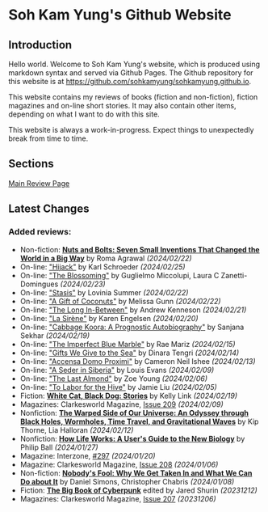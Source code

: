 # Soh Kam Yung's Github Website

## Introduction

Hello world. Welcome to Soh Kam Yung's website, which is produced using markdown syntax and served via Github Pages. The Github repository for this website is at <https://github.com/sohkamyung/sohkamyung.github.io>.

This website contains my reviews of books (fiction and non-fiction), fiction magazines and on-line short stories. It may also contain other items, depending on what I want to do with this site.

This website is always a work-in-progress. Expect things to unexpectedly break from time to time.

## Sections

[Main Review Page](reviews/README.md)

## Latest Changes

### Added reviews:
- Non-fiction: [**Nuts and Bolts: Seven Small Inventions That Changed the World in a Big Way**](reviews/nonfiction/2024/20240222-NutsBolts.md) by Roma Agrawal *(2024/02/22)*
- On-line: ["Hijack"](reviews/online/2024/20240225-Hijack.md) by Karl Schroeder *(2024/02/25)*
- On-line: ["The Blossoming"](reviews/online/2024/20240223-Blossoming.md) by Guglielmo Miccolupi, Laura C Zanetti-Domingues *(2024/02/23)*
- On-line: ["Stasis"](reviews/online/2024/20240222-Statis.md) by Lovinia Summer *(2024/02/22)*
- On-line: ["A Gift of Coconuts"](reviews/online/2024/20240222-GiftCoconuts.md) by Melissa Gunn *(2024/02/22)*
- On-line: ["The Long In-Between"](reviews/online/2024/20240221-LongInBetween.md) by Andrew Kenneson *(2024/02/21)*
- On-line: ["La Sirène"](reviews/online/2024/20240220-LaSirene.md) by Karen Engelsen *(2024/02/20)*
- On-line: ["Cabbage Koora: A Prognostic Autobiography"](reviews/online/2024/20240219-CabbageKoora.md) by Sanjana Sekhar *(2024/02/19)*
- On-line: ["The Imperfect Blue Marble"](reviews/online/2024/20240215-ImperfectBlueMarble.md) by Rae Mariz *(2024/02/15)*
- On-line: ["Gifts We Give to the Sea"](reviews/online/2024/20240214-GiftsWeGiveToTheSea.md) by Dinara Tengri *(2024/02/14)*
- On-line: ["Accensa Domo Proximi"](reviews/online/2024/20240213-AccensaDomoProximi.md) by Cameron Neil Ishee *(2024/02/13)*
- On-line: ["A Seder in Siberia"](reviews/online/2024/20240209-SederSiberia.md) by Louis Evans *(2024/02/09)*
- On-line: ["The Last Almond"](reviews/online/2024/20240206-LastAlmond.md) by Zoe Young *(2024/02/06)*
- On-line: ["To Labor for the Hive"](reviews/online/2024/20240205-ToLaborForTheHive.md) by Jamie Liu *(2024/02/05)*
- Fiction: [**White Cat, Black Dog: Stories**](reviews/fiction/2024/20240219-WhiteCatBlackDog.md) by Kelly Link *(2024/02/19)*
- Magazines: Clarkesworld Magazine, [Issue 209](reviews/magazines/Clarkesworld/20240209-Clarkesworld209.md) *(2024/02/09)*
- Nonfiction: [**The Warped Side of Our Universe: An Odyssey through Black Holes, Wormholes, Time Travel, and Gravitational Waves**](reviews/nonfiction/2024/20240212-WarpedSideOurUniverse.md) by Kip Thorne, Lia Halloran *(2024/02/12)*
- Nonfiction: [**How Life Works: A User's Guide to the New Biology**](reviews/nonfiction/2024/20240127-HowLifeWorks.md) by Philip Ball *(2024/01/27)*
- Magazine: Interzone, [#297](reviews/magazines/Interzone/20240120-Interzone297.md) *(2024/01/20)*
- Magazine: Clarkesworld Magazine, [Issue 208](reviews/magazines/Clarkesworld/20240106-Clarkesworld208.md) *(2024/01/06)*
- Non-fiction: [**Nobody's Fool: Why We Get Taken In and What We Can Do about It**](reviews/nonfiction/2024/20240108-NobodysFool.md) by Daniel Simons, Christopher Chabris *(2024/01/08)*
- Fiction: [**The Big Book of Cyberpunk**](reviews/fiction/2023/20231212-BigBookCyberpunk.md) edited by Jared Shurin *(20231212)*
- Magazines: Clarkesworld Magazine, [Issue 207](reviews/magazines/Clarkesworld/20231206-Clarkesworld207.md) *(20231206)*
